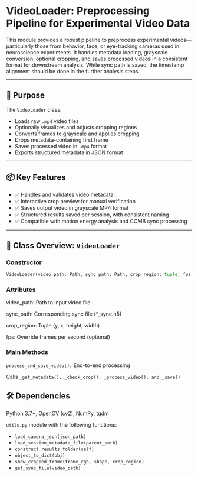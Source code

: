 # VideoLoader: Preprocessing Pipeline for Experimental Video Data

This module provides a robust pipeline to preprocess experimental videos—particularly those from behavior, face, or eye-tracking cameras used in neuroscience experiments. It handles metadata loading, grayscale conversion, optional cropping, and saves processed videos in a consistent format for downstream analysis. While sync path is saved, the timestamp alignment should be done in the further analysis steps. 

---

## 🎯 Purpose

The `VideoLoader` class:
- Loads raw `.mp4` video files
- Optionally visualizes and adjusts cropping regions
- Converts frames to grayscale and applies cropping
- Drops metadata-containing first frame
- Saves processed video in `.mp4` format
- Exports structured metadata in JSON format

---

## 📦 Key Features

- ✅ Handles and validates video metadata
- ✅ Interactive crop preview for manual verification
- ✅ Saves output video in grayscale MP4 format
- ✅ Structured results saved per session, with consistent naming
- ✅ Compatible with motion energy analysis and COMB sync processing

---

## 🧠 Class Overview: `VideoLoader`

### Constructor
```python
VideoLoader(video_path: Path, sync_path: Path, crop_region: tuple, fps: int = None)
```
### Attributes
video_path: Path to input video file

sync_path: Corresponding sync file (*_sync.h5)

crop_region: Tuple (y, x, height, width)

fps: Override frames per second (optional)

### Main Methods
`process_and_save_video():` End-to-end processing

Calls `_get_metadata(), _check_crop(), _process_video(), and _save()`


## 🛠 Dependencies
Python 3.7+, OpenCV (cv2), NumPy, tqdm

`utils.py` module with the following functions:

* `load_camera_json(json_path)`
* `load_session_metadata_file(parent_path)`
* `construct_results_folder(self)`
* `object_to_dict(obj)`
* `show_cropped_frame(frame_rgb, shape, crop_region)`
* `get_sync_file(video_path)`

